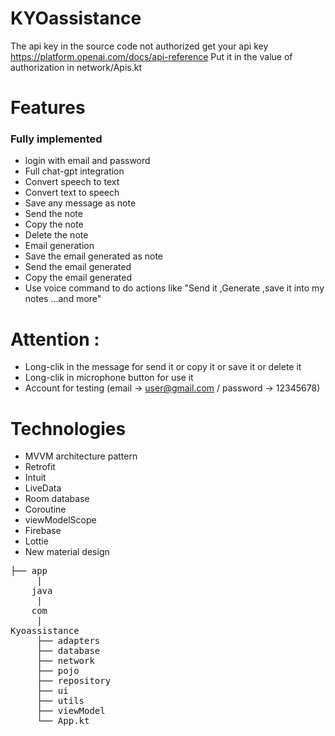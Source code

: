 # KYOassistance
The api key in the source code not authorized get your api key https://platform.openai.com/docs/api-reference
Put it in the value of authorization in network/Apis.kt
# Features
 <h3>Fully implemented</h3>

* login with email and password
* Full chat-gpt integration
* Convert speech to text
* Convert text to speech
* Save any message as note
* Send the note
* Copy the note
* Delete the note
* Email generation
* Save the email generated as note
* Send the email generated 
* Copy the email generated 
* Use voice command to do actions like "Send it ,Generate ,save it into my notes ...and more"

# Attention :
* Long-clik in the message for send it or copy it or save it or delete it
* Long-clik in microphone button for use it
* Account for testing (email -> user@gmail.com / password -> 12345678)
# Technologies
* MVVM architecture pattern
* Retrofit
* Intuit
* LiveData
* Room database
* Coroutine
* viewModelScope
* Firebase
* Lottie
* New material design
<pre>
├── app 
     |
    java
     |
    com
     |
Kyoassistance
     ├── adapters
     ├── database
     ├── network
     ├── pojo
     ├── repository
     ├── ui
     ├── utils
     ├── viewModel
     └── App.kt
<pre/>

